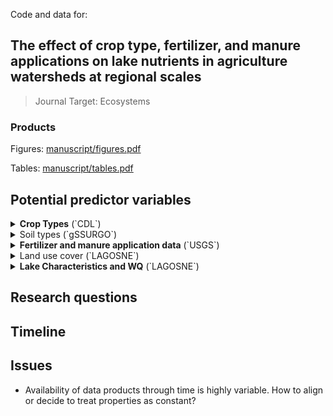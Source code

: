 
<!-- README.md is generated from README.Rmd. Please edit that file -->

Code and data
for:

## The effect of crop type, fertilizer, and manure applications on lake nutrients in agriculture watersheds at regional scales

> Journal Target: Ecosystems

### Products

Figures: [manuscript/figures.pdf](manuscript/figures.pdf)

Tables: [manuscript/tables.pdf](manuscript/tables.pdf)

## Potential predictor variables

<details>

<summary><b>Crop Types</b> (`CDL`) </summary>

<p>

  - \[x\] IWS pasture types (forage or not)
  - \[x\] IWS specific crops (corn, wheat, etc.)
  - \[ \] IWS crop frequency/rotation

</p>

</details>

<details>

<summary>Soil types (`gSSURGO`) </summary>

<p>

  - \[x\] IWS wetland potential (as a proxy for tile drainage)
  - \[x\] IWS soil organic carbon
  - \[ \] IWS root zone depth
  - \[ \] IWS lithology (sand %, clay %, etc.)

</p>

</details>

<details>

<summary><b>Fertilizer and manure application data</b> (`USGS`)
</summary>

<p>

  - \[x\] IWS from county - manure, fertilizer, and deposition of N,P

</p>

</details>

<details>

<summary>Land use cover (`LAGOSNE`) </summary>

<p>

  - \[ \] Lake buffer LULC
  - \[x\] IWS LULC

</p>

</details>

<details>

<summary><b>Lake Characteristics and WQ</b> (`LAGOSNE`) </summary>

<p>

  - \[x\] Lake depth
  - \[x\] IWS area
  - \[x\] IWS/Lake area
  - \[x\] TP, TN, NO3

</p>

</details>

## Research questions

## Timeline

## Issues

  - Availability of data products through time is highly variable. How
    to align or decide to treat properties as constant?
